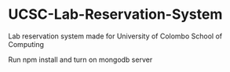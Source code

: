 # UCSC-Lab-Reservation-System
Lab reservation system made for University of Colombo School of Computing

Run npm install and turn on mongodb server
